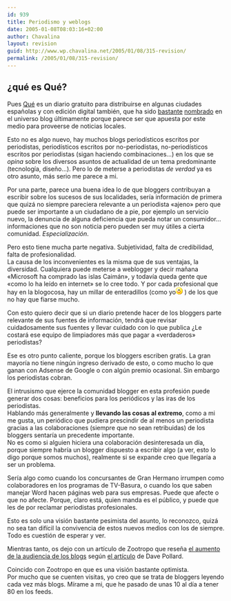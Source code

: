 ```yaml
---
id: 939
title: Periodismo y weblogs
date: 2005-01-08T08:03:16+02:00
author: Chavalina
layout: revision
guid: http://www.wp.chavalina.net/2005/01/08/315-revision/
permalink: /2005/01/08/315-revision/
---
```

## &iquest;qué es Qué?

Pues <a href="http://periodistas21.blogspot.com/2004/11/as-ser-qu.html" target="_blank">Qué</a> es un diario gratuito para distribuirse en algunas ciudades espa&ntilde;olas y con edici&oacute;n digital también, que ha sido <a href="http://tintachina.com/archivo/que.php" target="_blank">bastante</a> <a href="http://www.error500.net/modules/news/article.php?storyid=1151" target="_blank">nombrado</a> en el universo blog &uacute;ltimamente porque parece ser que apuesta por este medio para proveerse de noticias locales.

Esto no es algo nuevo, hay muchos blogs period&iacute;sticos escritos por periodistas, period&iacute;sticos escritos por no-periodistas, no-period&iacute;sticos escritos por periodistas (sigan haciendo combinaciones…) en los que se _opina_ sobre los diversos asuntos de actualidad de un tema predominante (tecnolog&iacute;a, dise&ntilde;o…). Pero lo de meterse a periodistas _de verdad_ ya es otro asunto, más serio me parece a mi.

Por una parte, parece una buena idea lo de que bloggers contribuyan a escribir sobre los sucesos de sus localidades, ser&iacute;a informaci&oacute;n de primera que quizá no siempre pareciera relevante a un periodista «ajeno» pero que puede ser importante a un ciudadano de a pie, por ejemplo un servicio nuevo, la denuncia de alguna deficiencia que pueda notar un consumidor… informaciones que no son noticia pero pueden ser muy &uacute;tiles a cierta comunidad. _Especializaci&oacute;n_.

Pero esto tiene mucha parte negativa. Subjetividad, falta de credibilidad, falta de profesionalidad.  
La causa de los inconvenientes es la misma que de sus ventajas, la diversidad. Cualquiera puede meterse a weblogger y decir ma&ntilde;ana «Microsoft ha comprado las islas Caimán», y todav&iacute;a queda gente que «como lo ha le&iacute;do en internet» se lo cree todo. Y por cada profesional que hay en la blogocosa, hay un millar de enteradillos (como yo![emo](/imagenes/emoticonos/sonrisa.gif) ) de los que no hay que fiarse mucho.

Con esto quiero decir que si un diario pretende hacer de los bloggers parte relevante de sus fuentes de informaci&oacute;n, tendrá que revisar cuidadosamente sus fuentes y llevar cuidado con lo que publica &iquest;Le costará ese equipo de limpiadores más que pagar a «verdaderos» periodistas?

Ese es otro punto caliente, porque los bloggers escriben gratis. La gran mayor&iacute;a no tiene ning&uacute;n ingreso derivado de esto, o como mucho lo que ganan con Adsense de Google o con alg&uacute;n premio ocasional. Sin embargo los periodistas cobran.

El intrusismo que ejerce la comunidad blogger en esta profesi&oacute;n puede generar dos cosas: beneficios para los peri&oacute;dicos y las iras de los periodistas.  
Hablando más generalmente y **llevando las cosas al extremo**, como a mi me gusta, un peri&oacute;dico que pudiera prescindir de al menos un periodista gracias a las colaboraciones (siempre que no sean retribuidas) de los bloggers sentar&iacute;a un precedente importante.  
No es como si alguien hiciera una colaboraci&oacute;n desinteresada un d&iacute;a, porque siempre habr&iacute;a un blogger dispuesto a escribir algo (a ver, esto lo digo porque somos muchos), realmente si se expande creo que llegar&iacute;a a ser un problema.

Ser&iacute;a algo como cuando los concursantes de Gran Hermano irrumpen como colaboradores en los programas de TV-Basura, o cuando los que saben manejar Word hacen páginas web para sus empresas. Puede que afecte o que no afecte. Porque, claro está, quien manda es el p&uacute;blico, y puede que les de por reclamar periodistas profesionales.

Esto es solo una visi&oacute;n bastante pesimista del asunto, lo reconozco, quizá no sea tan dif&iacute;cil la convivencia de estos nuevos medios con los de siempre. Todo es cuesti&oacute;n de esperar y ver.

Mientras tanto, os dejo con un art&iacute;culo de Zootropo que rese&ntilde;a <a href="http://zootropo.f2o.org/archivos/2005/01/08/bitacoras-mas-alla-de-la-prensa-tradicional/" target="_blank">el aumento de la audiencia de los blogs</a> seg&uacute;n <a href="http://blogs.salon.com/0002007/2005/01/04.html#a1004" target="_blank">el art&iacute;culo</a> de Dave Pollard.

Coincido con Zootropo en que es una visi&oacute;n bastante optimista.  
Por mucho que se cuenten visitas, yo creo que se trata de bloggers leyendo cada vez más blogs. M&iacute;rame a mi, que he pasado de unas 10 al d&iacute;a a tener 80 en los feeds.
